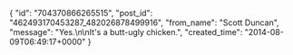  {
   "id": "704370866265515",
   "post_id": "462493170453287_482026878499916",
   "from_name": "Scott Duncan",
   "message": "Yes.\n\nIt's a butt-ugly chicken.",
   "created_time": "2014-08-09T06:49:17+0000"
 }
